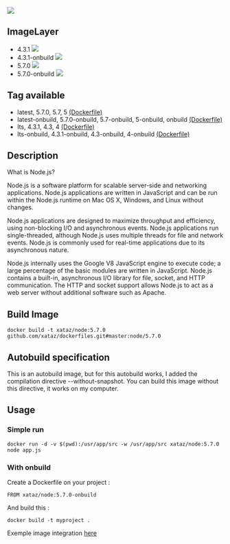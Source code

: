 ![](https://i.goopics.net/lq.png)

## ImageLayer
* 4.3.1 [![](https://badge.imagelayers.io/xataz/node:4.svg)](https://imagelayers.io/?images=xataz/node:4 'Get your own badge on imagelayers.io')
* 4.3.1-onbuild [![](https://badge.imagelayers.io/xataz/node:4-onbuild.svg)](https://imagelayers.io/?images=xataz/node:4-onbuild 'Get your own badge on imagelayers.io')
* 5.7.0 [![](https://badge.imagelayers.io/xataz/node:5.svg)](https://imagelayers.io/?images=xataz/node:5 'Get your own badge on imagelayers.io')
* 5.7.0-onbuild [![](https://badge.imagelayers.io/xataz/node:5-onbuild.svg)](https://imagelayers.io/?images=xataz/node:5-onbuild 'Get your own badge on imagelayers.io')

## Tag available
* latest, 5.7.0, 5.7, 5 [(Dockerfile)](https://github.com/xataz/dockerfiles/blob/master/node/5.7.0/Dockerfile)
* latest-onbuild, 5.7.0-onbuild, 5.7-onbuild, 5-onbuild, onbuild [(Dockerfile)](https://github.com/xataz/dockerfiles/blob/master/node/5.7.0-onbuild/Dockerfile)
* lts, 4.3.1, 4.3, 4 [(Dockerfile)](https://github.com/xataz/dockerfiles/blob/master/node/4.3.0/Dockerfile)
* lts-onbuild, 4.3.1-onbuild, 4.3-onbuild, 4-onbuild [(Dockerfile)](https://github.com/xataz/dockerfiles/blob/master/node/4.3.0-onbuild/Dockerfile)

## Description
What is Node.js?

Node.js is a software platform for scalable server-side and networking applications. Node.js applications are written in JavaScript and can be run within the Node.js runtime on Mac OS X, Windows, and Linux without changes.

Node.js applications are designed to maximize throughput and efficiency, using non-blocking I/O and asynchronous events. Node.js applications run single-threaded, although Node.js uses multiple threads for file and network events. Node.js is commonly used for real-time applications due to its asynchronous nature.

Node.js internally uses the Google V8 JavaScript engine to execute code; a large percentage of the basic modules are written in JavaScript. Node.js contains a built-in, asynchronous I/O library for file, socket, and HTTP communication. The HTTP and socket support allows Node.js to act as a web server without additional software such as Apache.

## Build Image

```shell
docker build -t xataz/node:5.7.0 github.com/xataz/dockerfiles.git#master:node/5.7.0
```


## Autobuild specification
This is an autobuild image, but for this autobuild works, I added the compilation directive --without-snapshot.
You can build this image without this directive, it works on my computer.

## Usage
### Simple run
```
docker run -d -v $(pwd):/usr/app/src -w /usr/app/src xataz/node:5.7.0 node app.js
```

### With onbuild
Create a Dockerfile on your project :
```
FROM xataz/node:5.7.0-onbuild

```

And build this :
```
docker build -t myproject .
```

Exemple image integration [here](https://github.com/mondediefr/mondedie-chat/blob/master/Dockerfile)
